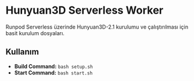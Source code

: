 # Hunyuan3D Serverless Worker

Runpod Serverless üzerinde Hunyuan3D-2.1 kurulumu ve çalıştırılması için basit kurulum dosyaları.

## Kullanım
- **Build Command:** `bash setup.sh`
- **Start Command:** `bash start.sh`
